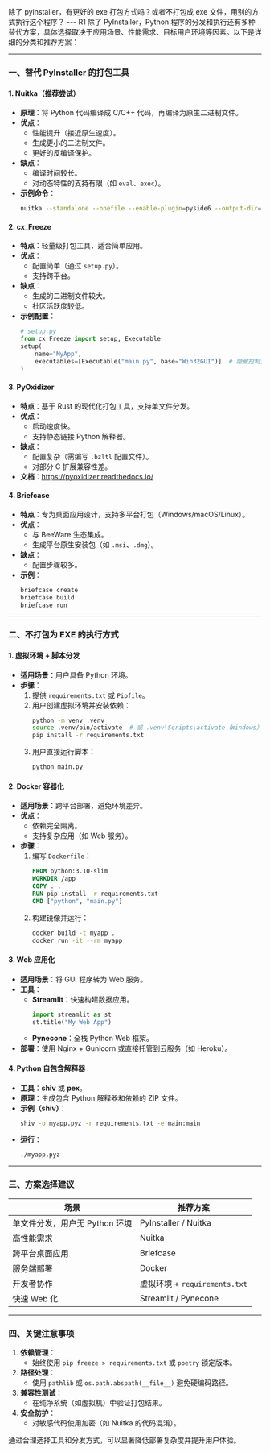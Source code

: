 除了 pyinstaller，有更好的 exe 打包方式吗？或者不打包成 exe 文件，用别的方式执行这个程序？
--- R1
除了 PyInstaller，Python 程序的分发和执行还有多种替代方案，具体选择取决于应用场景、性能需求、目标用户环境等因素。以下是详细的分类和推荐方案：

---

### **一、替代 PyInstaller 的打包工具**

#### 1. **Nuitka（推荐尝试）**

- **原理**：将 Python 代码编译成 C/C++ 代码，再编译为原生二进制文件。
- **优点**：
  - 性能提升（接近原生速度）。
  - 生成更小的二进制文件。
  - 更好的反编译保护。
- **缺点**：
  - 编译时间较长。
  - 对动态特性的支持有限（如 `eval`、`exec`）。
- **示例命令**：
  ```bash
  nuitka --standalone --onefile --enable-plugin=pyside6 --output-dir=dist main.py
  ```

#### 2. **cx_Freeze**

- **特点**：轻量级打包工具，适合简单应用。
- **优点**：
  - 配置简单（通过 `setup.py`）。
  - 支持跨平台。
- **缺点**：
  - 生成的二进制文件较大。
  - 社区活跃度较低。
- **示例配置**：
  ```python
  # setup.py
  from cx_Freeze import setup, Executable
  setup(
      name="MyApp",
      executables=[Executable("main.py", base="Win32GUI")]  # 隐藏控制台窗口
  )
  ```

#### 3. **PyOxidizer**

- **特点**：基于 Rust 的现代化打包工具，支持单文件分发。
- **优点**：
  - 启动速度快。
  - 支持静态链接 Python 解释器。
- **缺点**：
  - 配置复杂（需编写 `.bzltl` 配置文件）。
  - 对部分 C 扩展兼容性差。
- **文档**：https://pyoxidizer.readthedocs.io/

#### 4. **Briefcase**

- **特点**：专为桌面应用设计，支持多平台打包（Windows/macOS/Linux）。
- **优点**：
  - 与 BeeWare 生态集成。
  - 生成平台原生安装包（如 `.msi`、`.dmg`）。
- **缺点**：
  - 配置步骤较多。
- **示例**：
  ```bash
  briefcase create
  briefcase build
  briefcase run
  ```

---

### **二、不打包为 EXE 的执行方式**

#### 1. **虚拟环境 + 脚本分发**

- **适用场景**：用户具备 Python 环境。
- **步骤**：
  1.  提供 `requirements.txt` 或 `Pipfile`。
  2.  用户创建虚拟环境并安装依赖：
      ```bash
      python -m venv .venv
      source .venv/bin/activate  # 或 .venv\Scripts\activate（Windows）
      pip install -r requirements.txt
      ```
  3.  用户直接运行脚本：
      ```bash
      python main.py
      ```

#### 2. **Docker 容器化**

- **适用场景**：跨平台部署，避免环境差异。
- **优点**：
  - 依赖完全隔离。
  - 支持复杂应用（如 Web 服务）。
- **步骤**：
  1.  编写 `Dockerfile`：
      ```dockerfile
      FROM python:3.10-slim
      WORKDIR /app
      COPY . .
      RUN pip install -r requirements.txt
      CMD ["python", "main.py"]
      ```
  2.  构建镜像并运行：
      ```bash
      docker build -t myapp .
      docker run -it --rm myapp
      ```

#### 3. **Web 应用化**

- **适用场景**：将 GUI 程序转为 Web 服务。
- **工具**：
  - **Streamlit**：快速构建数据应用。
    ```python
    import streamlit as st
    st.title("My Web App")
    ```
  - **Pynecone**：全栈 Python Web 框架。
- **部署**：使用 Nginx + Gunicorn 或直接托管到云服务（如 Heroku）。

#### 4. **Python 自包含解释器**

- **工具**：**shiv** 或 **pex**。
- **原理**：生成包含 Python 解释器和依赖的 ZIP 文件。
- **示例（shiv）**：
  ```bash
  shiv -o myapp.pyz -r requirements.txt -e main:main
  ```
- **运行**：
  ```bash
  ./myapp.pyz
  ```

---

### **三、方案选择建议**

| 场景                           | 推荐方案                      |
| ------------------------------ | ----------------------------- |
| 单文件分发，用户无 Python 环境 | PyInstaller / Nuitka          |
| 高性能需求                     | Nuitka                        |
| 跨平台桌面应用                 | Briefcase                     |
| 服务端部署                     | Docker                        |
| 开发者协作                     | 虚拟环境 + `requirements.txt` |
| 快速 Web 化                    | Streamlit / Pynecone          |

---

### **四、关键注意事项**

1. **依赖管理**：
   - 始终使用 `pip freeze > requirements.txt` 或 `poetry` 锁定版本。
2. **路径处理**：
   - 使用 `pathlib` 或 `os.path.abspath(__file__)` 避免硬编码路径。
3. **兼容性测试**：
   - 在纯净系统（如虚拟机）中验证打包结果。
4. **安全防护**：
   - 对敏感代码使用加密（如 Nuitka 的代码混淆）。

通过合理选择工具和分发方式，可以显著降低部署复杂度并提升用户体验。
